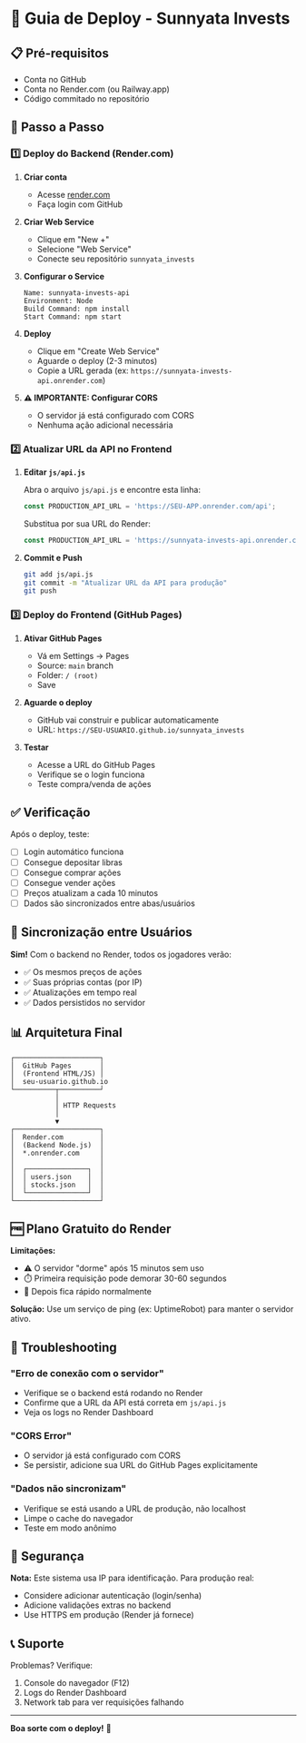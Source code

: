 # 🚀 Guia de Deploy - Sunnyata Invests

## 📋 Pré-requisitos

- Conta no GitHub
- Conta no Render.com (ou Railway.app)
- Código commitado no repositório

## 🔧 Passo a Passo

### 1️⃣ Deploy do Backend (Render.com)

1. **Criar conta**
   - Acesse [render.com](https://render.com)
   - Faça login com GitHub

2. **Criar Web Service**
   - Clique em "New +"
   - Selecione "Web Service"
   - Conecte seu repositório `sunnyata_invests`

3. **Configurar o Service**
   ```
   Name: sunnyata-invests-api
   Environment: Node
   Build Command: npm install
   Start Command: npm start
   ```

4. **Deploy**
   - Clique em "Create Web Service"
   - Aguarde o deploy (2-3 minutos)
   - Copie a URL gerada (ex: `https://sunnyata-invests-api.onrender.com`)

5. **⚠️ IMPORTANTE: Configurar CORS**
   - O servidor já está configurado com CORS
   - Nenhuma ação adicional necessária

### 2️⃣ Atualizar URL da API no Frontend

1. **Editar `js/api.js`**
   
   Abra o arquivo `js/api.js` e encontre esta linha:
   ```javascript
   const PRODUCTION_API_URL = 'https://SEU-APP.onrender.com/api';
   ```
   
   Substitua por sua URL do Render:
   ```javascript
   const PRODUCTION_API_URL = 'https://sunnyata-invests-api.onrender.com/api';
   ```

2. **Commit e Push**
   ```bash
   git add js/api.js
   git commit -m "Atualizar URL da API para produção"
   git push
   ```

### 3️⃣ Deploy do Frontend (GitHub Pages)

1. **Ativar GitHub Pages**
   - Vá em Settings → Pages
   - Source: `main` branch
   - Folder: `/ (root)`
   - Save

2. **Aguarde o deploy**
   - GitHub vai construir e publicar automaticamente
   - URL: `https://SEU-USUARIO.github.io/sunnyata_invests`

3. **Testar**
   - Acesse a URL do GitHub Pages
   - Verifique se o login funciona
   - Teste compra/venda de ações

## ✅ Verificação

Após o deploy, teste:

- [ ] Login automático funciona
- [ ] Consegue depositar libras
- [ ] Consegue comprar ações
- [ ] Consegue vender ações
- [ ] Preços atualizam a cada 10 minutos
- [ ] Dados são sincronizados entre abas/usuários

## 🔄 Sincronização entre Usuários

**Sim!** Com o backend no Render, todos os jogadores verão:
- ✅ Os mesmos preços de ações
- ✅ Suas próprias contas (por IP)
- ✅ Atualizações em tempo real
- ✅ Dados persistidos no servidor

## 📊 Arquitetura Final

```
┌─────────────────────┐
│  GitHub Pages       │
│  (Frontend HTML/JS) │
│  seu-usuario.github.io
└──────────┬──────────┘
           │
           │ HTTP Requests
           │
           ▼
┌─────────────────────┐
│  Render.com         │
│  (Backend Node.js)  │
│  *.onrender.com     │
│                     │
│  ┌───────────────┐  │
│  │ users.json    │  │
│  │ stocks.json   │  │
│  └───────────────┘  │
└─────────────────────┘
```

## 🆓 Plano Gratuito do Render

**Limitações:**
- ⚠️ O servidor "dorme" após 15 minutos sem uso
- ⏱️ Primeira requisição pode demorar 30-60 segundos
- 🔄 Depois fica rápido normalmente

**Solução:** Use um serviço de ping (ex: UptimeRobot) para manter o servidor ativo.

## 🐛 Troubleshooting

### "Erro de conexão com o servidor"
- Verifique se o backend está rodando no Render
- Confirme que a URL da API está correta em `js/api.js`
- Veja os logs no Render Dashboard

### "CORS Error"
- O servidor já está configurado com CORS
- Se persistir, adicione sua URL do GitHub Pages explicitamente

### "Dados não sincronizam"
- Verifique se está usando a URL de produção, não localhost
- Limpe o cache do navegador
- Teste em modo anônimo

## 🔐 Segurança

**Nota:** Este sistema usa IP para identificação. Para produção real:
- Considere adicionar autenticação (login/senha)
- Adicione validações extras no backend
- Use HTTPS em produção (Render já fornece)

## 📞 Suporte

Problemas? Verifique:
1. Console do navegador (F12)
2. Logs do Render Dashboard
3. Network tab para ver requisições falhando

---

**Boa sorte com o deploy!** 🎉

